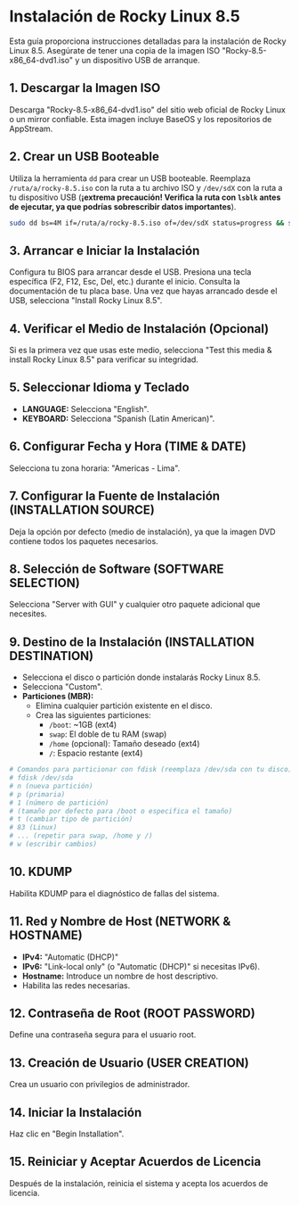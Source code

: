 # Instalación de Rocky Linux 8.5

Esta guía proporciona instrucciones detalladas para la instalación de Rocky Linux 8.5. Asegúrate de tener una copia de la imagen ISO "Rocky-8.5-x86_64-dvd1.iso" y un dispositivo USB de arranque.

## 1. Descargar la Imagen ISO

Descarga "Rocky-8.5-x86_64-dvd1.iso" del sitio web oficial de Rocky Linux o un mirror confiable. Esta imagen incluye BaseOS y los repositorios de AppStream.

## 2. Crear un USB Booteable

Utiliza la herramienta `dd` para crear un USB booteable. Reemplaza `/ruta/a/rocky-8.5.iso` con la ruta a tu archivo ISO y `/dev/sdX` con la ruta a tu dispositivo USB (**¡extrema precaución! Verifica la ruta con `lsblk` antes de ejecutar, ya que podrías sobrescribir datos importantes**).

```bash
sudo dd bs=4M if=/ruta/a/rocky-8.5.iso of=/dev/sdX status=progress && sync
```

## 3. Arrancar e Iniciar la Instalación

Configura tu BIOS para arrancar desde el USB.  Presiona una tecla específica (F2, F12, Esc, Del, etc.) durante el inicio. Consulta la documentación de tu placa base. Una vez que hayas arrancado desde el USB, selecciona "Install Rocky Linux 8.5".

## 4. Verificar el Medio de Instalación (Opcional)

Si es la primera vez que usas este medio, selecciona "Test this media & install Rocky Linux 8.5" para verificar su integridad.

## 5. Seleccionar Idioma y Teclado

* **LANGUAGE:** Selecciona "English".
* **KEYBOARD:** Selecciona "Spanish (Latin American)".

## 6. Configurar Fecha y Hora (TIME & DATE)

Selecciona tu zona horaria: "Americas - Lima".

## 7. Configurar la Fuente de Instalación (INSTALLATION SOURCE)

Deja la opción por defecto (medio de instalación), ya que la imagen DVD contiene todos los paquetes necesarios.

## 8. Selección de Software (SOFTWARE SELECTION)

Selecciona "Server with GUI" y cualquier otro paquete adicional que necesites.

## 9. Destino de la Instalación (INSTALLATION DESTINATION)

* Selecciona el disco o partición donde instalarás Rocky Linux 8.5.
* Selecciona "Custom".
* **Particiones (MBR):**
    * Elimina cualquier partición existente en el disco.
    * Crea las siguientes particiones:
        * `/boot`: ~1GB (ext4)
        * `swap`:  El doble de tu RAM (swap)
        * `/home` (opcional): Tamaño deseado (ext4)
        * `/`: Espacio restante (ext4)

```bash
# Comandos para particionar con fdisk (reemplaza /dev/sda con tu disco):
# fdisk /dev/sda
# n (nueva partición)
# p (primaria)
# 1 (número de partición)
# (tamaño por defecto para /boot o especifica el tamaño)
# t (cambiar tipo de partición)
# 83 (Linux)
# ... (repetir para swap, /home y /)
# w (escribir cambios)
```

## 10. KDUMP

Habilita KDUMP para el diagnóstico de fallas del sistema.

## 11. Red y Nombre de Host (NETWORK & HOSTNAME)

* **IPv4:** "Automatic (DHCP)"
* **IPv6:** "Link-local only" (o "Automatic (DHCP)" si necesitas IPv6).
* **Hostname:** Introduce un nombre de host descriptivo.
* Habilita las redes necesarias.


## 12. Contraseña de Root (ROOT PASSWORD)

Define una contraseña segura para el usuario root.

## 13. Creación de Usuario (USER CREATION)

Crea un usuario con privilegios de administrador.

## 14. Iniciar la Instalación

Haz clic en "Begin Installation".

## 15. Reiniciar y Aceptar Acuerdos de Licencia

Después de la instalación, reinicia el sistema y acepta los acuerdos de licencia.
